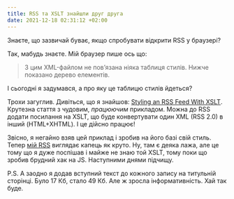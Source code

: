 ```yaml
---
title: RSS та XSLT знайшли друг друга
date: 2021-12-18 02:31:12 +02:00
---
```


Знаєте, що зазвичай буває, якщо спробувати відкрити RSS у браузері?

Так, мабудь знаєте. Мій браузер пише ось що:

> З цим XML-файлом не пов’язана ніяка таблиця стилів. Нижче показано дерево елементів.

І сьогодні я задумався, а про яку це таблицю стилів йдеться?

Трохи загуглив. Дивіться, що я знайшов: <span lang="en" markdown=1>[Styling an RSS Feed With XSLT][1]</span>. Крутезна стаття з чудовим, _працюючим_ прикладом. Можна до RSS додати посилання на XSLT, що буде конвертувати один XML (RSS 2.0) в інший (HTML+XHTML). І це дійсно працює!

Звісно, я негайно взяв цей приклад і зробив на його базі свій стиль. Тепер [мій RSS][2] виглядає капець як круто. Ну, там є деяка лажа, але це тому що я дуже поспішав і майже не знаю той XSLT, тому поки що зробив брудний хак на JS. Наступними днями підчищу.

P.S. А заодно я додав вступний текст до кожного запису на титульній сторінці. Було 17&nbsp;Кб, стало 49&nbsp;Кб. Але ж зросла інформативність. Хай так буде.

[1]: https://natclark.com/tutorials/xslt-style-rss-feed/
[2]: /rss.xml
